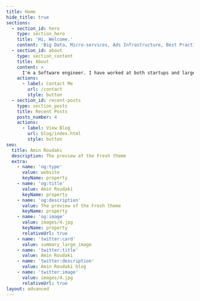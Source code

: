 ```yaml
---
title: Home
hide_title: true
sections:
  - section_id: hero
    type: section_hero
    title: 'Hi, Welcome.'
    content: 'Big Data, Micro-services, Ads Infrastructure, Best Practices'
  - section_id: about
    type: section_content
    title: About
    content: >
      I'm a Software engineer. I have worked at both startups and large tech companies like Microsoft and Google. I have been coding for over 2 decade. I love to code and share what I am good at with others and empower them. Most recently my focus has been Big data, distributed systems, low latency micro-services and Ads infrastructure.
    actions:
      - label: Contact Me
        url: /contact
        style: button
  - section_id: recent-posts
    type: section_posts
    title: Recent Posts
    posts_number: 4
    actions:
      - label: View Blog
        url: blog/index.html
        style: button
seo:
  title: Amin Roudaki
  description: The preview of the Fresh theme
  extra:
    - name: 'og:type'
      value: website
      keyName: property
    - name: 'og:title'
      value: Amin Roudaki
      keyName: property
    - name: 'og:description'
      value: The preview of the Fresh theme
      keyName: property
    - name: 'og:image'
      value: images/4.jpg
      keyName: property
      relativeUrl: true
    - name: 'twitter:card'
      value: summary_large_image
    - name: 'twitter:title'
      value: Amin Roudaki
    - name: 'twitter:description'
      value: Amin Roudaki blog
    - name: 'twitter:image'
      value: images/4.jpg
      relativeUrl: true
layout: advanced
---
```

